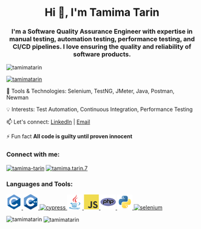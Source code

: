 <h1 align="center">Hi 👋, I'm Tamima Tarin</h1>
<h3 align="center">I'm a Software Quality Assurance Engineer with expertise in manual testing, automation testing, performance testing, and CI/CD pipelines. I love ensuring the quality and reliability of software products. </h3>

<p align="left"> <img src="https://komarev.com/ghpvc/?username=tamimatarin&label=Profile%20views&color=0e75b6&style=flat" alt="tamimatarin" /> </p>

<p align="left"> <a href="https://github.com/ryo-ma/github-profile-trophy"><img src="https://github-profile-trophy.vercel.app/?username=tamimatarin" alt="tamimatarin" /></a> </p>
🔧 Tools & Technologies: Selenium, TestNG, JMeter, Java, Postman, Newman 

💡 Interests: Test Automation, Continuous Integration, Performance Testing 

📫 Let's connect: [LinkedIn](https://www.linkedin.com/in/tamima-tarin) | [Email](mailto:tarin.aiub@gmail.com)  

⚡ Fun fact **All code is guilty until proven innocent**

<h3 align="left">Connect with me:</h3>
<p align="left">
<a href="https://linkedin.com/in/tamima-tarin" target="blank"><img align="center" src="https://raw.githubusercontent.com/rahuldkjain/github-profile-readme-generator/master/src/images/icons/Social/linked-in-alt.svg" alt="tamima-tarin" height="30" width="40" /></a>
<a href="https://fb.com/tamima.tarin.7" target="blank"><img align="center" src="https://raw.githubusercontent.com/rahuldkjain/github-profile-readme-generator/master/src/images/icons/Social/facebook.svg" alt="tamima.tarin.7" height="30" width="40" /></a>
</p>

<h3 align="left">Languages and Tools:</h3>
<p align="left"> <a href="https://www.cprogramming.com/" target="_blank" rel="noreferrer"> <img src="https://raw.githubusercontent.com/devicons/devicon/master/icons/c/c-original.svg" alt="c" width="40" height="40"/> </a> <a href="https://www.w3schools.com/cpp/" target="_blank" rel="noreferrer"> <img src="https://raw.githubusercontent.com/devicons/devicon/master/icons/cplusplus/cplusplus-original.svg" alt="cplusplus" width="40" height="40"/> </a> <a href="https://www.cypress.io" target="_blank" rel="noreferrer"> <img src="https://raw.githubusercontent.com/simple-icons/simple-icons/6e46ec1fc23b60c8fd0d2f2ff46db82e16dbd75f/icons/cypress.svg" alt="cypress" width="40" height="40"/> </a> <a href="https://www.java.com" target="_blank" rel="noreferrer"> <img src="https://raw.githubusercontent.com/devicons/devicon/master/icons/java/java-original.svg" alt="java" width="40" height="40"/> </a> <a href="https://developer.mozilla.org/en-US/docs/Web/JavaScript" target="_blank" rel="noreferrer"> <img src="https://raw.githubusercontent.com/devicons/devicon/master/icons/javascript/javascript-original.svg" alt="javascript" width="40" height="40"/> </a> <a href="https://www.php.net" target="_blank" rel="noreferrer"> <img src="https://raw.githubusercontent.com/devicons/devicon/master/icons/php/php-original.svg" alt="php" width="40" height="40"/> </a> <a href="https://www.python.org" target="_blank" rel="noreferrer"> <img src="https://raw.githubusercontent.com/devicons/devicon/master/icons/python/python-original.svg" alt="python" width="40" height="40"/> </a> <a href="https://www.selenium.dev" target="_blank" rel="noreferrer"> <img src="https://raw.githubusercontent.com/detain/svg-logos/780f25886640cef088af994181646db2f6b1a3f8/svg/selenium-logo.svg" alt="selenium" width="40" height="40"/> </a> </p>

<p><img align="left" src="https://github-readme-stats.vercel.app/api/top-langs?username=tamimatarin&show_icons=true&locale=en&layout=compact" alt="tamimatarin" /></p>

<p>&nbsp;<img align="center" src="https://github-readme-stats.vercel.app/api?username=tamimatarin&show_icons=true&locale=en" alt="tamimatarin" /></p>
